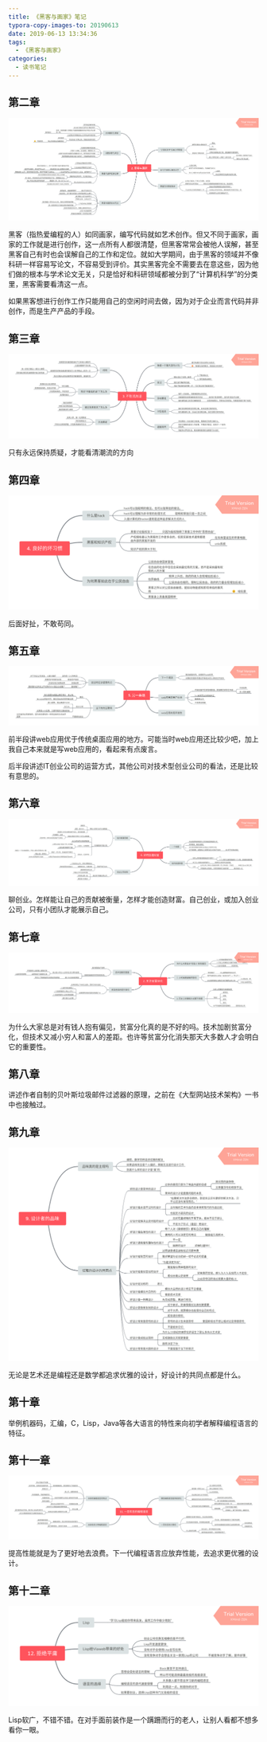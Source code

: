 ```yaml
---
title: 《黑客与画家》笔记
typora-copy-images-to: 20190613
date: 2019-06-13 13:34:36
tags:
  - 《黑客与画家》
categories:
  - 读书笔记
---
```


## 第二章

![2](20190613/2.png)

黑客（指热爱编程的人）如同画家，编写代码就如艺术创作。但又不同于画家，画家的工作就是进行创作，这一点所有人都很清楚，但黑客常常会被他人误解，甚至黑客自己有时也会误解自己的工作和定位。就如大学期间，由于黑客的领域并不像科研一样容易写论文，不容易受到评价。其实黑客完全不需要去在意这些，因为他们做的根本与学术论文无关，只是恰好和科研领域都被分到了“计算机科学”的分类里，黑客需要看清这一点。

如果黑客想进行创作工作只能用自己的空闲时间去做，因为对于企业而言代码并非创作，而是生产产品的手段。

## 第三章

![3](20190613/3.png)

只有永远保持质疑，才能看清潮流的方向

## 第四章

![4](20190613/4.png)

后面好扯，不敢苟同。

## 第五章

![5](20190613/5.png)

前半段讲web应用优于传统桌面应用的地方。可能当时web应用还比较少吧，加上我自己本来就是写web应用的，看起来有点废言。

后半段讲述IT创业公司的运营方式，其他公司对技术型创业公司的看法，还是比较有意思的。

## 第六章

![6](20190613/6.png)

聊创业。怎样能让自己的贡献被衡量，怎样才能创造财富。自己创业，或加入创业公司，只有小团队才能展示自己。

## 第七章

![7](20190613/7.png)

为什么大家总是对有钱人抱有偏见，贫富分化真的是不好的吗。技术加剧贫富分化，但技术又减小穷人和富人的差距。也许等贫富分化消失那天大多数人才会明白它的重要性。

## 第八章

讲述作者自制的贝叶斯垃圾邮件过滤器的原理，之前在《大型网站技术架构》一书中也接触过。

## 第九章

![9](20190613/9.png)

无论是艺术还是编程还是数学都追求优雅的设计，好设计的共同点都是什么。

## 第十章

举例机器码，汇编，C，Lisp，Java等各大语言的特性来向初学者解释编程语言的特征。

## 第十一章

![11](20190613/11.png)

提高性能就是为了更好地去浪费。下一代编程语言应放弃性能，去追求更优雅的设计。

## 第十二章

![12](20190613/12.png)

Lisp软广，不错不错。在对手面前装作是一个蹒跚而行的老人，让别人看都不想多看你一眼。


